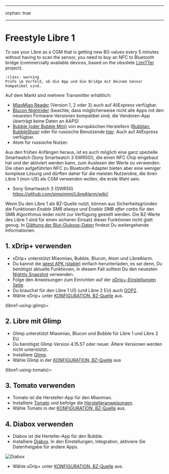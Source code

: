 - - -
orphan: true
- - -

# Freestyle Libre 1

To use your Libre as a CGM that is getting new BG values every 5 minutes without having to scan the sensor, you need to buy an NFC to Bluetooth bridge (commercially available devices, based on the obsolete [LimiTTer](https://github.com/JoernL/LimiTTer) project).

```{admonition} Libre 2, Libre 1 US and Libre Pro
:class: warning
Prüfe im Vorfeld, ob die App und die Bridge mit Deinem Sensor kompatibel sind.  
```

Auf dem Markt sind mehrere Transmitter erhältlich:

-   [MiaoMiao Reader](https://www.miaomiao.cool/) (Version 1, 2 oder 3) auch auf AliExpress verfügbar.
-   [Blucon Nightrider](https://www.ambrosiasys.com/our-products/blucon/) (beachte, dass möglicherweise nicht alle Apps mit den neuesten Firmware-Versionen kompatibel sind; die Vendoren-App überträgt keine Daten an AAPS)
-   [Bubble (oder Bubble Mini)](https://www.bubblesmartreader.com/) von europäischen Herstellern ([Bubblan](https://www.bubblan.org/), [BubbleShop](https://bubbleshop.eu/)) oder für russische Benutzende [hier](https://vk.com/saharmonitor/). Auch auf AliExpress verfügbar.
-   Atom für russische Nutzer.

Aus den frühen Anfängen heraus, ist es auch möglich eine ganz spezielle Smartwatch (Sony Smartwatch 3 SWR50)), die einen NFC Chip eingebaut hat und der aktiviert werden kann, zum Auslesen der Werte zu verwenden. Die oben aufgeführten NFC zu Bluetooth-Adapter bieten aber eine weniger komplexe Lösung und dürften daher für die meisten Nutzendne, die ihren Libre 1 (non-US) als CGM verwenden wollen, die erste Wahl sein.

-   Sony Smartwatch 3 (SWR50) <https://github.com/pimpimmi/LibreAlarm/wiki/>

Wenn Du den Libre 1 als BZ-Quelle nutzt, können aus Sicherheitsgründen die Funktionen *Enable SMB always* und *Enable SMB after carbs* für den SMB Algorithmus leider nicht zur Verfügung gestellt werden. Die BZ-Werte des Libre 1 sind für einen sicheren Einsatz dieser Funktionen nicht glatt genug. In [Glättung der Blut-Glukose-Daten](../CompatibleCgms/SmoothingBloodGlucoseData.md) findest Du weitergehende Informationen.

## 1. xDrip+ verwenden

-   xDrip+ unterstützt Miaomiao, Bubble, Blucon, Atom und LibreAlarm.
-   Du kannst die [latest APK (stable)](https://xdrip-plus-updates.appspot.com/stable/xdrip-plus-latest.apk) einfach herunterladen, es sei denn, Du benötigst aktuelle Funktionen, in diesem Fall solltest Du den neuesten [Nightly Snapshot](https://github.com/NightscoutFoundation/xDrip/releases) verwenden.
-   Folge den Anweisungen zum Einrichten auf der [xDrip+-Einstellungen Seite](../CompatibleCgms/xDrip.md).
-    Du brauchst für den Libre 1 US (und Libre 2 EU) auch [OOP2](https://drive.google.com/file/d/1f1VHW2I8w7Xe3kSQqdaY3kihPLs47ILS/view).
-   Wähle xDrip+ unter [KONFIGURATION, BZ-Quelle](#Config-Builder-bg-source) aus.

(libre1-using-glimp)=
## 2. Libre mit Glimp

-   Glimp unterstützt Miaomiao, Blucon und Bubble für Libre 1 und Libre 2 EU.
-   Du benötigst Glimp Version 4.15.57 oder neuer. Ältere Versionen werden nicht unterstützt.
-   Installiere [Glimp](https://play.google.com/store/apps/details?id=it.ct.glicemia).
-   Wähle Glimp in der [KONFIGURATION, BZ-Quelle](#Config-Builder-bg-source) aus

(libre1-using-tomato)=
## 3. Tomato verwenden

- Tomato ist die Hersteller-App für den Miaomiao.
- Installiere [Tomato](http://tomato.cool/#download_page) und befolge die [Herstelleranweisungen](http://tomato.cool/how-to-broadcast-data-to-android-aps/tips/).
- Wähle Tomato in der [KONFIGURATION, BZ-Quelle](#Config-Builder-bg-source) aus.

## 4. Diabox verwenden

- Diabox ist die Herteller-App für den Bubble.
- Installiere [Diabox](https://t.me/s/DiaboxApp). In den Einstellungen, Integration, aktiviere Sie Datenfreigabe für andere Apps.

![Diabox](../images/Diabox.png)

- Wähle xDrip+ unter [KONFIGURATION, BZ-Quelle](#Config-Builder-bg-source) aus.

